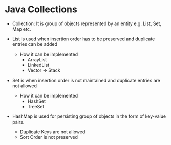 # Java Collections
* Collection: It is group of objects represented by an entity e.g. List, Set, Map etc.
  
* List is used when insertion order has to be preserved and duplicate entries can be added
  - How it can be implemented
    - ArrayList
    - LinkedList
    - Vector 
       -> Stack
       
 * Set is when insertion order is not maintained and duplicate entries are not allowed
    - How it can be implemented
      - HashSet
      - TreeSet

* HashMap is used for persisting group of objects in the form of key-value pairs.
  - Duplicate Keys are not allowed
  - Sort Order is not preserved
